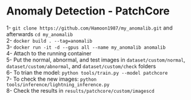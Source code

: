 # Anomaly Detection - PatchCore

1- ```git clone https://github.com/Hamoon1987/my_anomalib.git``` and afterwards ```cd my_anomalib```    
2- ```docker build . --tag=anomalib```  
3- ```docker run -it -d --gpus all --name my_anomalib anomalib```  
4- Attach to the running container  
5- Put the normal, abnormal, and test images in ```dataset/custom/normal```, ```dataset/custom/abnormal```, and ```dataset/custom/check``` folders  
6- To trian the model: ```python tools/train.py --model patchcore```  
7- To check the new images: ```python tools/inference/lightning_inference.py```  
8- Check the results in ```results/patchcore/custom/imagescd```  
